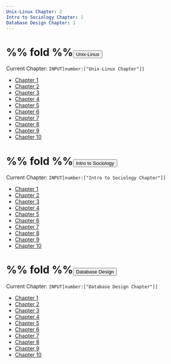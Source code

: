 ```yaml
---
Unix-Linux Chapter: 2
Intro to Sociology Chapter: 1
Database Design Chapter: 1
---
```

#  %% fold %%<button class="section-heading heading-collapse-indicator" role="button"><span class="text">Unix-Linux</span></button>
Current Chapter: `INPUT[number:["Unix-Linux Chapter"]]`

<div class="content-menu">
  <ul>
    <li>
      <a href="obsidian://open?vault=Codepedia&file=Unix-Linux/Chapter 1">
        <span>Chapter 1</span>
      </a>
    </li>
    <li>
      <a href="obsidian://open?vault=Codepedia&file=Unix-Linux/Chapter 2">
        <span>Chapter 2</span>
      </a>
    </li>
    <li>
      <a href="obsidian://open?vault=Codepedia&file=Unix-Linux/Chapter 3">
        <span>Chapter 3</span>
      </a>
    </li>
    <li>
      <a href="obsidian://open?vault=Codepedia&file=Unix-Linux/Chapter 4">
        <span>Chapter 4</span>
      </a>
    </li>
    <li>
      <a href="obsidian://open?vault=Codepedia&file=Unix-Linux/Chapter 5">
        <span>Chapter 5</span>
      </a>
    </li>
    <li>
      <a href="obsidian://open?vault=Codepedia&file=Unix-Linux/Chapter 6">
        <span>Chapter 6</span>
      </a>
    </li>
    <li>
      <a href="obsidian://open?vault=Codepedia&file=Unix-Linux/Chapter 7">
        <span>Chapter 7</span>
      </a>
    </li>
    <li>
      <a href="obsidian://open?vault=Codepedia&file=Unix-Linux/Chapter 8">
        <span>Chapter 8</span>
      </a>
    </li>
    <li>
      <a href="obsidian://open?vault=Codepedia&file=Unix-Linux/Chapter 9">
        <span>Chapter 9</span>
      </a>
    </li>
    <li>
      <a href="obsidian://open?vault=Codepedia&file=Unix-Linux/Chapter 10">
        <span>Chapter 10</span>
      </a>
    </li>
  </ul>
</div>

#  %% fold %%<button class="section-heading heading-collapse-indicator" role="button"><span class="text">Intro to Sociology </span></button>
Current Chapter: `INPUT[number:["Intro to Sociology Chapter"]]`

<div class="content-menu">
  <ul>
    <li>
      <a href="obsidian://open?vault=Codepedia&file=Intro to Sociology/Chapter 1">
        <span>Chapter 1</span>
      </a>
    </li>
    <li>
      <a href="obsidian://open?vault=Codepedia&file=Intro to Sociology/Chapter 2">
        <span>Chapter 2</span>
      </a>
    </li>
    <li>
      <a href="obsidian://open?vault=Codepedia&file=Intro to Sociology/Chapter 3">
        <span>Chapter 3</span>
      </a>
    </li>
    <li>
      <a href="obsidian://open?vault=Codepedia&file=Intro to Sociology/Chapter 4">
        <span>Chapter 4</span>
      </a>
    </li>
    <li>
      <a href="obsidian://open?vault=Codepedia&file=Intro to Sociology/Chapter 5">
        <span>Chapter 5</span>
      </a>
    </li>
    <li>
      <a href="obsidian://open?vault=Codepedia&file=Intro to Sociology/Chapter 6">
        <span>Chapter 6</span>
      </a>
    </li>
    <li>
      <a href="obsidian://open?vault=Codepedia&file=Intro to Sociology/Chapter 7">
        <span>Chapter 7</span>
      </a>
    </li>
    <li>
      <a href="obsidian://open?vault=Codepedia&file=Intro to Sociology/Chapter 8">
        <span>Chapter 8</span>
      </a>
    </li>
    <li>
      <a href="obsidian://open?vault=Codepedia&file=Intro to Sociology/Chapter 9">
        <span>Chapter 9</span>
      </a>
    </li>
    <li>
      <a href="obsidian://open?vault=Codepedia&file=Intro to Sociology/Chapter 10">
        <span>Chapter 10</span>
      </a>
    </li>
  </ul>
</div>


#  %% fold %%<button class="section-heading heading-collapse-indicator" role="button"><span class="text">Database Design </span></button>
Current Chapter: `INPUT[number:["Database Design Chapter"]]`

<div class="content-menu">
  <ul>
    <li>
      <a href="obsidian://open?vault=Codepedia&file=Database Design/Chapter 1">
        <span>Chapter 1</span>
      </a>
    </li>
    <li>
      <a href="obsidian://open?vault=Codepedia&file=Database Design/Chapter 2">
        <span>Chapter 2</span>
      </a>
    </li>
    <li>
      <a href="obsidian://open?vault=Codepedia&file=Database Design/Chapter 3">
        <span>Chapter 3</span>
      </a>
    </li>
    <li>
      <a href="obsidian://open?vault=Codepedia&file=Database Design/Chapter 4">
        <span>Chapter 4</span>
      </a>
    </li>
    <li>
      <a href="obsidian://open?vault=Codepedia&file=Database Design/Chapter 5">
        <span>Chapter 5</span>
      </a>
    </li>
    <li>
      <a href="obsidian://open?vault=Codepedia&file=Database Design/Chapter 6">
        <span>Chapter 6</span>
      </a>
    </li>
    <li>
      <a href="obsidian://open?vault=Codepedia&file=Database Design/Chapter 7">
        <span>Chapter 7</span>
      </a>
    </li>
    <li>
      <a href="obsidian://open?vault=Codepedia&file=Database Design/Chapter 8">
        <span>Chapter 8</span>
      </a>
    </li>
    <li>
      <a href="obsidian://open?vault=Codepedia&file=Database Design/Chapter 9">
        <span>Chapter 9</span>
      </a>
    </li>
    <li>
      <a href="obsidian://open?vault=Codepedia&file=Database Design/Chapter 10">
        <span>Chapter 10</span>
      </a>
    </li>
  </ul>
</div>